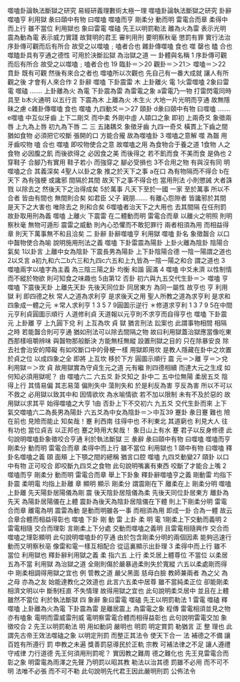 噬嗑卦論執法斷獄之研究 
易經研義理數術太極一理
噬嗑卦論執法斷獄之研究 
卦辭噬嗑亨 利用獄
彖曰頤中有物 曰噬嗑 噬嗑而亨 剛柔分 動而明 雷電合而章 柔得中而上行 雖不當位 利用獄也 
象曰雷電 噬磕 先王以明罰勒法 
離為火為雷 表示光明 震為動為電 表示威力實踐 故賢明的君王 審判用刑 要明察秋毫 懲罰有罪 實行法治 
序卦傳可觀而后有所合 故受之以噬嗑﹔嗑者合也 
雜卦傳噬嗑 食也 噬 罄也 瞌 合也 
噬瞌卦具有亨通之德性 可用於決斷訟獄 為治獄之道 
一 卦體與名稱 
1 序卦傳可觀而后有所合 故受之以噬嗑﹔嗑者合也 
19 臨卦＝＞20 觀卦＝＞21＞ 噬嗑＝＞22 賁卦 
既有可觀 然後有來合之者也 噬嗑所以次觀也 
先自己有一番大成就 讓人有所觀之後 才會有人來合作 
2 卦辭 
噬嗑 下卦震雷 木 上卦離火 電 
1火雷噬嗑 
2象曰雷電 噬磕 ……. 上卦離為火 為電 下卦震為雷 為雷電之象 
a雷電乃一物 打雷閃電同時具至 
b木火通明 以五行言 下震為木 上離為火 木生火 大地一片光明而亨通 故無隱昧之慮 
c雜卦傳噬嗑 食也  噬嗑 九四動爻＝＞27  頤卦 
d彖曰頤中有物 曰噬嗑 ……. 
e噬嗑  中互似牙齒 上下二剛爻 而中柔 外剛中虛 人頤口之象 即初 上兩奇爻 象徵兩唇 上九為上唇 初九為下唇 二 三 五諸耦爻 象徵牙齒 九四一奇爻 橫貫上下齒之間 猶如食物 必須把它咬斷 張開的口 方能合攏 故為噬嗑卦 
3 噬嗑之意解 
噬 為齧 用牙齒咬物 嗑 合也 噬嗑 即咬物使合之意 故噬嗑之用 為食物合于養之道 
1食物 人之食物 必因腹之飢 而後欲得之 必因食之美 而後得之 若不飢而食 不美而食 是偽也 
2穿鞋子 合腳乃有實用 鞋子若小 而強穿之 腳必受損也 
3不合用之物 有與沒有同 明噬嗑之合 其義深矣 
4聖人以卦之象 推之於天下之事 
a在口 為有物隔而不得合 
b在天下 為有強梗 或讒邪 間隔於其間 故天下之事不得合也 當用刑法 小則懲誡 大者誅戮 以除去之 然後天下之治得成矣 
5於萬事 
凡天下至於一國 一家 至於萬事 所以不合者 皆由有間也 無間則合矣 如君臣 父子 親朋……. 有離心怨隙者 皆讒邪於其間 是天下之大害也 唯除去之 則和合矣 
6噬嗑者治天下之大用也 去其間隔 在任刑罰 故卦取用刑為義  噬嗑 上離火 下震雷 在二體動而明 雷電合而章 以離火之明照 則明察秋毫 無物可遁形 震雷之威動 則內心恐懼而不敢犯罪行 兩者相須為用 而相益得章 則天下萬事無不和且洽矣 
二 卦辭 
卦辭噬嗑亨 利用獄 
噬嗑 卦名 象徵齧合 以口中齧物使合為喻 說明施用刑法之義 
噬嗑 下卦雷震為陽卦 上卦火離為陰卦 陰陽合氣矣 
1以卦言 上離中女為陰卦 下震長男為陽卦 上下卦陰陽合德 一陰一陽謂之道也 
2以爻言 a初九和六二b六三和九四c六五和上九皆為一陰一陽之和合 謂之道也 
3 噬嗑兩字以嗑字為主義 為三陰三陽之卦 均衡 和諧 圓滿 
4 噬嗑 中爻未濟 以性制情 而不縱於物欲 則可知食之味趣也 
5由第12  否卦 初六與九五交代生卦＝＞ 噬嗑 
亨  噬嗑 下震後天卦 上離先天卦 先後天同位卦 同居東方 為同一屬性 故亨也 
亨 利用獄 利 即四德之秋 常人之道為求利亨 是求後天之用 聖人所教之道為求亨利 是求和四象成一體之元 
＊常人求利亨 1 3 5 7 9圓圖示逆行 
＊修道求亨利 1 3 7 9 5在中間 元亨利貞圓圖示順行 人道修利貞 天道報以元亨則不求亨而自得亨也 
噬嗑 下卦震 元 上卦離 亨 上九圓下兌 利 上互為坎 貞 
獄 猶言刑法 訟案也 此謂事物相間 相隔之時 若能齧合則可亨通 猶如刑法可以除去間隔之物 故曰利用獄蓋治獄應當像吃東西那樣咀嚼辨味 與齧物那般斷決 方能無枉無縱 
設置刑獄之目的 只在除暴安良 除去社會治安的障礙 有如咬斷口中的骨梗一樣 
用獄即用坎 是教人隱藏在卦中之坎置於貞之位 以成四象之全 即將 上互坎 移於下方 圓圖示順行 震 元＝＞離 亨＝＞兌 利用獄＝＞坎 貞 
故用獄實為守貞生元之道 元有繼 則四德相續 而達大元之生成 
如何知必須用獄呢？
由 噬嗑六二 六五爻 卦爻知之 卦中二 五中位無陽 柔居五爻 陰得上行 其情易偏 其志易蕩 偏則失中 蕩則失和 於是利反為害 亨反為害 所以不可以不救之 必用獄以致其中和 因情欲坎 為水喻情欲 若不加以限制 未有不及於惡的 故用獄以求其平 始得噬嗑之大亨 
1由 否卦上下不交初六 九五爻 交代生卦而來 上下氣交噬嗑六二為長男為陽卦 六五爻為中女為陰卦＝＞中互39  蹇卦 彖日蹇 難也 險在前也 見險而能止 知矣哉！蹇 利西南 往得中也 不利東北 其道窮也 利見大人 往有功也 當位貞吉 以正邦也 蹇之時用大矣哉！ 
象日山上有水 蹇 君子以反身修德 
此句說明噬嗑卦象徵咬合亨通 利於執法斷獄 
三 彖辭 
彖曰頤中有物 曰噬嗑 噬嗑而亨 剛柔分 動而明 雷電合而章 柔得中而上行 雖不當位 利用獄也 
1 	頤中有物 曰噬嗑 
釋卦名噬嗑之義 
頤 面頰 上下顎之間的總稱 猶言口腔 
噬嗑 九四爻動變27  頤卦 以口中有物 正可咬合 即咬斷九四爻之食物 此句說明嘴裏有東西 咬斷了才能合上嘴 
2 	噬嗑而亨 剛柔分 動而明 雷電合而章 
舉上下卦象 釋卦辭噬嗑亨之義 剛動雷 均指下卦震 柔明電 均指上卦離 章 顯明 顯示 
剛柔分 謂震剛在下 離柔在上 剛柔分明 
噬嗑 上卦離 先天陽卦居陽儀為剛 震 後天陰卦居陰儀為柔 先後天同位卦居東方 離卦為先天 為陽卦居陽儀在上體 震卦為後天為陰卦居陰儀在下體 則上下剛柔分明 雷電合而章 離電為明 震雷為動 是動而明雖各一事 而相須為用 即成一卦 合為一體 故云合章合體而相益得彰也 
噬嗑 下卦 剛 動 雷 上卦 柔 明 電 
1剛柔上下交動而義明 
2雷電相隨 交合而理彰 
言剛柔上下分處 交動而噬嗑之義明 且雷電相隨興作 交合而噬嗑之理彰顯明 
此句說明噬嗑卦的亨通 由於包含剛柔分明的兩個因素 能夠迅速行動而又明察秋亳 像雷和電一樣互相配合 從這裏顯示出卦理 
3 柔得中而上行 雖不當位 利用獄也 
釋卦辭利用獄之義 
柔 指六五 上行 柔爻居上體尊位 不當位 以柔居五為不當 利用獄 為治獄之道 全剛則傷於嚴暴過柔則失於寬縱 六五以柔處剛而得中 剛柔相調得用獄之宜也 
例 管教之道 嚴父黑面 慈母白臉 教師兼兩者 為之父 為之母 亦為之友 始能達教化之效道也 
此言六五柔中居尊 雖不當純柔正位 卻能剛柔相濟文明以中 斷制枉直 不失情理 故得用獄之宜也 
此句說明柔爻居中 並且在上體 雖然不當位 利於執法斷獄 
四 象辭 
象曰雷電 噬磕 先王以明罰勒法 
1 	雷電 噬磕 
釋噬嗑 上卦離為火為電 下卦震為雷 是離居震上 為雷電之象 程傳 雷電相須並見之物 亦有嗑象 電明而雷威雷刑威 電明察雷電合體而相得益彰也 
此句說明雷電交加 象徵咬合 
2 	先王以明罰勒法 
明 用如動詞 嚴明也 明罰 明定賞罰 勒猶言 正 整 理也 
此謂先古帝王效法噬磕之象 以明定刑罰 而整正其法令 使天下合一 
法 補德之不備 讓百姓有所遵行 
罰 申教之未遍 獎善罰惡導民於正軌 
宗教 可補法律之不足 讓人遵禮守戒律 力行道德 
先王何須用刑罰呢？
實因教之難周 德之難化也 先王見雷電合而彰之象 明雷電為雨澤之先聲 乃明罰以昭其教 勒法以治其德 罰雖不必用 而不可不明 法唯不必張 而不可不勒 
此句說明先代君王因此嚴明刑罰 公佈法令
